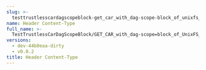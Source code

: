 ```yaml
---
slug: >-
  testtrustlesscardagscopeblock-get_car_with_dag-scope-block_of_unixfs_directory_on_a_path_(accept_header)-header_content-type
name: Header Content-Type
full_name: >-
  TestTrustlessCarDagScopeBlock/GET_CAR_with_dag-scope=block_of_UnixFS_directory_on_a_path_(Accept_Header)/Header_Content-Type
versions:
  - dev-44b0eaa-dirty
  - v0.0.2
title: Header Content-Type
---
```



